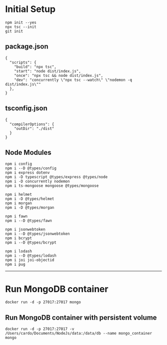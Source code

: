 # Initial Setup

```
npm init --yes
npx tsc --init
git init
```

## package.json

```
{
  "scripts": {
    "build": "npx tsc",
    "start": "node dist/index.js",
    "once": "npx tsc && node dist/index.js",
    "dev": "concurrently \"npx tsc --watch\" \"nodemon -q dist/index.js\""
  },
}
```

## tsconfig.json

```
{
  "compilerOptions": {
    "outDir": "./dist"
  }
}
```

## Node Modules

```
npm i config
npm i --D @types/config
npm i express dotenv
npm i -D typescript @types/express @types/node
npm i -D concurrently nodemon
npm i ts-mongoose mongoose @types/mongoose

npm i helmet
npm i -D @types/helmet
npm i morgan
npm i -D @types/morgan

npm i fawn
npm i --D @types/fawn

npm i jsonwebtoken
npm i --D @types/jsonwebtoken
npm i bcrypt
npm i --D @types/bcrypt

npm i lodash
npm i --D @types/lodash
npm i joi joi-objectid
npm i pug
```

---

# Run MongoDB container

```
docker run -d -p 27017:27017 mongo
```

## Run MongoDB container with persistent volume

```
docker run -d -p 27017:27017 -v /Users/cardo/Documents/NodeJs/data:/data/db --name mongo_container mongo
```
